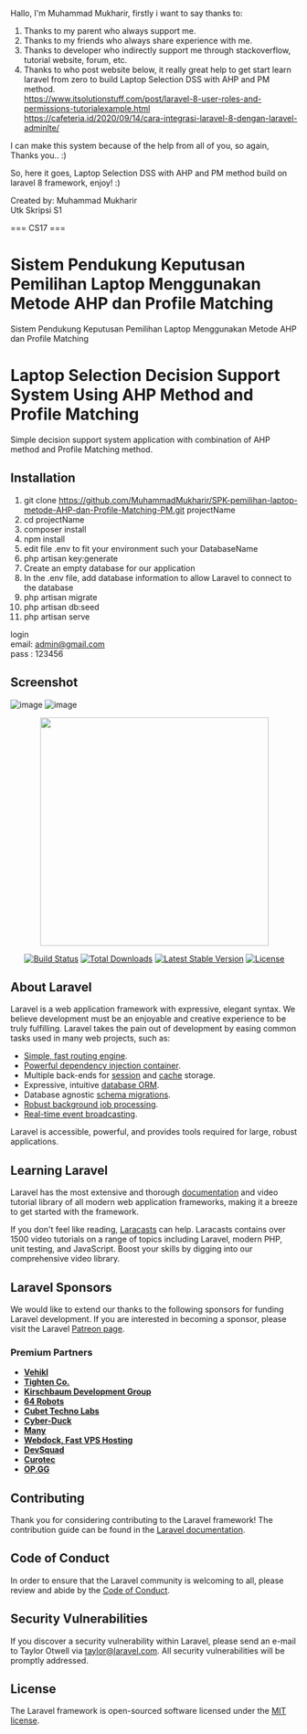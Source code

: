 
Hallo, I'm Muhammad Mukharir, firstly i want to say thanks to:

1. Thanks to my parent who always support me. <br>
2. Thanks to my friends who always share experience with me.  <br>
3. Thanks to developer who indirectly support me through stackoverflow, tutorial website, forum, etc.  <br>
4. Thanks to who post website below, it really great help to get start learn laravel from zero to build Laptop Selection DSS with AHP and PM method.  <br>
    https://www.itsolutionstuff.com/post/laravel-8-user-roles-and-permissions-tutorialexample.html  <br>
    https://cafeteria.id/2020/09/14/cara-integrasi-laravel-8-dengan-laravel-adminlte/  <br>

I can make this system because of the help from all of you, so again, Thanks you.. :)

So, here it goes, Laptop Selection DSS with AHP and PM method build on laravel 8 framework, enjoy! :)

Created by: Muhammad Mukharir <br>
Utk Skripsi S1

===  CS17 ===

# Sistem Pendukung Keputusan Pemilihan Laptop Menggunakan Metode AHP dan Profile Matching
Sistem Pendukung Keputusan Pemilihan Laptop Menggunakan Metode AHP dan Profile Matching
# Laptop Selection Decision Support System Using AHP Method and Profile Matching
Simple decision support system application with combination of AHP method and Profile Matching method.

## Installation
1. git clone https://github.com/MuhammadMukharir/SPK-pemilihan-laptop-metode-AHP-dan-Profile-Matching-PM.git projectName
2. cd projectName
3. composer install
4. npm install
5. edit file .env to fit your environment such your DatabaseName
6. php artisan key:generate
7. Create an empty database for our application
8. In the .env file, add database information to allow Laravel to connect to the database
9. php artisan migrate
10. php artisan db:seed
11. php artisan serve

login <br>
email: admin@gmail.com <br>
pass : 123456


## Screenshot

![image](https://user-images.githubusercontent.com/32015601/116123652-77111400-a6ed-11eb-8a95-273e1465ad98.png)
![image](https://user-images.githubusercontent.com/32015601/116123708-8a23e400-a6ed-11eb-8dd7-437e2c968a36.png)



<p align="center"><a href="https://laravel.com" target="_blank"><img src="https://raw.githubusercontent.com/laravel/art/master/logo-lockup/5%20SVG/2%20CMYK/1%20Full%20Color/laravel-logolockup-cmyk-red.svg" width="400"></a></p>

<p align="center">
<a href="https://travis-ci.org/laravel/framework"><img src="https://travis-ci.org/laravel/framework.svg" alt="Build Status"></a>
<a href="https://packagist.org/packages/laravel/framework"><img src="https://img.shields.io/packagist/dt/laravel/framework" alt="Total Downloads"></a>
<a href="https://packagist.org/packages/laravel/framework"><img src="https://img.shields.io/packagist/v/laravel/framework" alt="Latest Stable Version"></a>
<a href="https://packagist.org/packages/laravel/framework"><img src="https://img.shields.io/packagist/l/laravel/framework" alt="License"></a>
</p>

## About Laravel

Laravel is a web application framework with expressive, elegant syntax. We believe development must be an enjoyable and creative experience to be truly fulfilling. Laravel takes the pain out of development by easing common tasks used in many web projects, such as:

- [Simple, fast routing engine](https://laravel.com/docs/routing).
- [Powerful dependency injection container](https://laravel.com/docs/container).
- Multiple back-ends for [session](https://laravel.com/docs/session) and [cache](https://laravel.com/docs/cache) storage.
- Expressive, intuitive [database ORM](https://laravel.com/docs/eloquent).
- Database agnostic [schema migrations](https://laravel.com/docs/migrations).
- [Robust background job processing](https://laravel.com/docs/queues).
- [Real-time event broadcasting](https://laravel.com/docs/broadcasting).

Laravel is accessible, powerful, and provides tools required for large, robust applications.

## Learning Laravel

Laravel has the most extensive and thorough [documentation](https://laravel.com/docs) and video tutorial library of all modern web application frameworks, making it a breeze to get started with the framework.

If you don't feel like reading, [Laracasts](https://laracasts.com) can help. Laracasts contains over 1500 video tutorials on a range of topics including Laravel, modern PHP, unit testing, and JavaScript. Boost your skills by digging into our comprehensive video library.

## Laravel Sponsors

We would like to extend our thanks to the following sponsors for funding Laravel development. If you are interested in becoming a sponsor, please visit the Laravel [Patreon page](https://patreon.com/taylorotwell).

### Premium Partners

- **[Vehikl](https://vehikl.com/)**
- **[Tighten Co.](https://tighten.co)**
- **[Kirschbaum Development Group](https://kirschbaumdevelopment.com)**
- **[64 Robots](https://64robots.com)**
- **[Cubet Techno Labs](https://cubettech.com)**
- **[Cyber-Duck](https://cyber-duck.co.uk)**
- **[Many](https://www.many.co.uk)**
- **[Webdock, Fast VPS Hosting](https://www.webdock.io/en)**
- **[DevSquad](https://devsquad.com)**
- **[Curotec](https://www.curotec.com/)**
- **[OP.GG](https://op.gg)**

## Contributing

Thank you for considering contributing to the Laravel framework! The contribution guide can be found in the [Laravel documentation](https://laravel.com/docs/contributions).

## Code of Conduct

In order to ensure that the Laravel community is welcoming to all, please review and abide by the [Code of Conduct](https://laravel.com/docs/contributions#code-of-conduct).

## Security Vulnerabilities

If you discover a security vulnerability within Laravel, please send an e-mail to Taylor Otwell via [taylor@laravel.com](mailto:taylor@laravel.com). All security vulnerabilities will be promptly addressed.

## License

The Laravel framework is open-sourced software licensed under the [MIT license](https://opensource.org/licenses/MIT).
